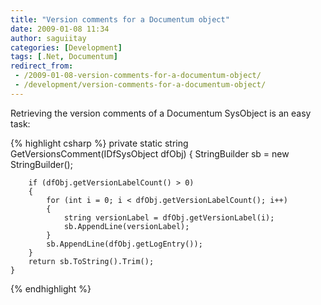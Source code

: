```yaml
---
title: "Version comments for a Documentum object"
date: 2009-01-08 11:34
author: saguiitay
categories: [Development]
tags: [.Net, Documentum]
redirect_from:
 - /2009-01-08-version-comments-for-a-documentum-object/
 - /development/version-comments-for-a-documentum-object/
---
```

Retrieving the version comments of a Documentum SysObject is an easy task:

{% highlight csharp %}
    private static string GetVersionsComment(IDfSysObject dfObj)
    {
        StringBuilder sb = new StringBuilder();

        if (dfObj.getVersionLabelCount() > 0)
        {
            for (int i = 0; i < dfObj.getVersionLabelCount(); i++)
            {
                string versionLabel = dfObj.getVersionLabel(i);
                sb.AppendLine(versionLabel);
            }
            sb.AppendLine(dfObj.getLogEntry());
        }
        return sb.ToString().Trim();
    }
{% endhighlight %}
